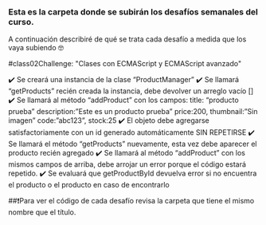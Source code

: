 ### Esta es la carpeta donde se subirán los desafíos semanales del curso.

A continuación describiré de qué se trata cada desafío a medida que los vaya subiendo 🤓

#class02Challenge: "Clases con ECMAScript y ECMAScript avanzado"

✔️ Se creará una instancia de la clase “ProductManager”
✔️ Se llamará “getProducts” recién creada la instancia, debe devolver un arreglo vacío []
✔️ Se llamará al método “addProduct” con los campos:
    title: “producto prueba”
    description:”Este es un producto prueba”
    price:200,
    thumbnail:”Sin imagen”
    code:”abc123”,
    stock:25
✔️ El objeto debe agregarse satisfactoriamente con un id generado automáticamente SIN REPETIRSE
✔️ Se llamará el método “getProducts” nuevamente, esta vez debe aparecer el producto recién agregado
✔️ Se llamará al método “addProduct” con los mismos campos de arriba, debe arrojar un error porque el código estará repetido.
✔️ Se evaluará que getProductById devuelva error si no encuentra el producto o el producto en caso de encontrarlo

##❗Para ver el código de cada desafío revisa la carpeta que tiene el mismo nombre que el título.
